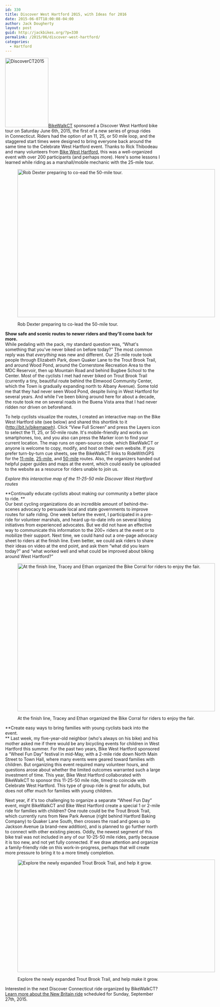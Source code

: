 ```yaml
---
id: 330
title: Discover West Hartford 2015, with Ideas for 2016
date: 2015-06-07T18:00:08-04:00
author: Jack Dougherty
layout: post
guid: http://jackbikes.org/?p=330
permalink: /2015/06/discover-west-hartford/
categories:
  - Hartford
---
```

[<img class="alignright wp-image-331" src="http://jackbikes.org/wp-content/uploads/2015/06/DiscoverCT2015-187x300.jpg" alt="DiscoverCT2015" width="140" height="225" />](http://jackbikes.org/wp-content/uploads/2015/06/DiscoverCT2015.jpg)[BikeWalkCT](http://www.bikewalkct.org/) sponsored a Discover West Hartford bike tour on Saturday June 6th, 2015, the first of a new series of group rides in Connecticut. Riders had the option of an 11, 25, or 50 mile loop, and the staggered start times were designed to bring everyone back around the same time to the Celebrate West Hartford event. Thanks to Rick Thibodeau and many volunteers from [Bike West Hartford](http://bikewesthartford.org), this was a well-organized event with over 200 participants (and perhaps more). Here's some lessons I learned while riding as a marshall/mobile mechanic with the 25-mile tour.<figure id="attachment_334" aria-describedby="caption-attachment-334" style="width: 640px" class="wp-caption aligncenter">

[<img class="wp-image-334 size-full" src="http://jackbikes.org/wp-content/uploads/2015/06/RobDexterLeads50MileRide.jpg" alt="Rob Dexter preparing to co-ead the 50-mile tour." width="640" height="480" srcset="https://jackbikes.org/wp-content/uploads/2015/06/RobDexterLeads50MileRide.jpg 640w, https://jackbikes.org/wp-content/uploads/2015/06/RobDexterLeads50MileRide-300x225.jpg 300w" sizes="(max-width: 640px) 100vw, 640px" />](http://jackbikes.org/wp-content/uploads/2015/06/RobDexterLeads50MileRide.jpg)<figcaption id="caption-attachment-334" class="wp-caption-text">Rob Dexter preparing to co-lead the 50-mile tour.</figcaption></figure> 

**Show safe and scenic routes to newer riders and they'll come back for more.**  
While pedaling with the pack, my standard question was, &#8220;What's something that you've never biked on before today?&#8221; The most common reply was that _everything_ was new and different. Our 25-mile route took people through Elizabeth Park, down Quaker Lane to the Trout Brook Trail, and around Wood Pond, around the Cornerstone Recreation Area to the MDC Reservoir, then up Mountain Road and behind Bugbee School to the Center. Most of the cyclists I met had never biked on Trout Brook Trail (currently a tiny, beautiful route behind the Elmwood Community Center, which the Town is gradually expanding north to Albany Avenue). Some told me that they had never seen Wood Pond, despite living in West Hartford for several years. And while I've been biking around here for about a decade, the route took me on several roads in the Buena Vista area that I had never ridden nor driven on beforehand.

To help cyclists visualize the routes, I created an interactive map on the Bike West Hartford site (see below) and shared this shortlink to it (<http://bit.ly/bikemapwh>). Click &#8220;View Full Screen&#8221; and press the Layers icon to select the 11, 25, or 50-mile route. It's mobile-friendly and works on smartphones, too, and you also can press the Marker icon to find your current location. The map runs on open-source code, which BikeWalkCT or anyone is welcome to copy, modify, and host on their own website. If you prefer turn-by-turn cue sheets, see the BikeWalkCT links to RideWithGPS for the [11-mile](http://ridewithgps.com/routes/7750159), [25-mile](http://ridewithgps.com/routes/7750034), and [50-mile](http://ridewithgps.com/routes/7635802) routes. Also, the organizers handed out helpful paper guides and maps at the event, which could easily be uploaded to the website as a resource for riders unable to join us.

<!-- iframe plugin v.4.4 wordpress.org/plugins/iframe/ -->

_Explore this interactive map of the 11-25-50 mile Discover West Hartford routes_

**Continually educate cyclists about making our community a better place to ride. **  
Our best cycling organizations do an incredible amount of behind-the-scenes advocacy to persuade local and state governments to improve routes for safe riding. One week before the event, I participated in a pre-ride for volunteer marshals, and heard up-to-date info on several biking initiatives from experienced advocates. But we did not have an effective way to communicate this information to the 200+ riders at the event or to mobilize their support. Next time, we could hand out a one-page advocacy sheet to riders at the finish line. Even better, we could ask riders to share their ideas on video at the end point, and ask them &#8220;what did you learn today?&#8221; and &#8220;what worked well and what could be improved about biking around West Hartford?&#8221;<figure id="attachment_335" aria-describedby="caption-attachment-335" style="width: 640px" class="wp-caption aligncenter">

[<img class="size-full wp-image-335" src="http://jackbikes.org/wp-content/uploads/2015/06/TraceyEthanBikeCorral.jpg" alt="At the finish line, Tracey and Ethan organized the Bike Corral for riders to enjoy the fair." width="640" height="480" srcset="https://jackbikes.org/wp-content/uploads/2015/06/TraceyEthanBikeCorral.jpg 640w, https://jackbikes.org/wp-content/uploads/2015/06/TraceyEthanBikeCorral-300x225.jpg 300w" sizes="(max-width: 640px) 100vw, 640px" />](http://jackbikes.org/wp-content/uploads/2015/06/TraceyEthanBikeCorral.jpg)<figcaption id="caption-attachment-335" class="wp-caption-text">At the finish line, Tracey and Ethan organized the Bike Corral for riders to enjoy the fair.</figcaption></figure> 

**Create easy ways to bring families with young cyclists back into the event.  
** Last week, my five-year-old neighbor (who's always on his bike) and his mother asked me if there would be any bicycling events for children in West Hartford this summer. For the past two years, Bike West Hartford sponsored a &#8220;Wheel Fun Day&#8221; festival in mid-May, with a 2-mile ride down North Main Street to Town Hall, where many events were geared toward families with children. But organizing this event required many volunteer hours, and questions arose about whether the limited outcomes warranted such a large investment of time. This year, Bike West Hartford collaborated with BikeWalkCT to sponsor this 11-25-50 mile ride, timed to coincide with Celebrate West Hartford. This type of group ride is great for adults, but does not offer much for families with young children.

Next year, if it's too challenging to organize a separate &#8220;Wheel Fun Day&#8221; event, might BikeWalkCT and Bike West Hartford create a special 1 or 2-mile ride for families with children? One route could be the Trout Brook Trail, which currently runs from New Park Avenue (right behind Hartford Baking Company) to Quaker Lane South, then crosses the road and goes up to Jackson Avenue (a brand-new addition), and is planned to go further north to connect with other existing pieces. Oddly, the newest segment of this bike trail was not included in any of our 10-25-50 mile rides, partly because it is too new, and not yet fully connected. If we draw attention and organize a family-friendly ride on this work-in-progress, perhaps that will create more pressure to bring it to a more timely completion.<figure id="attachment_336" aria-describedby="caption-attachment-336" style="width: 640px" class="wp-caption aligncenter">

[<img class="size-full wp-image-336" src="http://jackbikes.org/wp-content/uploads/2015/06/ExploreExpandedTroutBrookTrail.jpg" alt="Explore the newly expanded Trout Brook Trail, and help it grow." width="640" height="365" srcset="https://jackbikes.org/wp-content/uploads/2015/06/ExploreExpandedTroutBrookTrail.jpg 640w, https://jackbikes.org/wp-content/uploads/2015/06/ExploreExpandedTroutBrookTrail-300x171.jpg 300w" sizes="(max-width: 640px) 100vw, 640px" />](http://jackbikes.org/wp-content/uploads/2015/06/ExploreExpandedTroutBrookTrail.jpg)<figcaption id="caption-attachment-336" class="wp-caption-text">Explore the newly expanded Trout Brook Trail, and help make it grow.</figcaption></figure> 

Interested in the next Discover Connecticut ride organized by BikeWalkCT? [Learn more about the New Britain ride](http://www.bikewalkct.org/discover-ct-ride-series.html) scheduled for Sunday, September 27th, 2015.